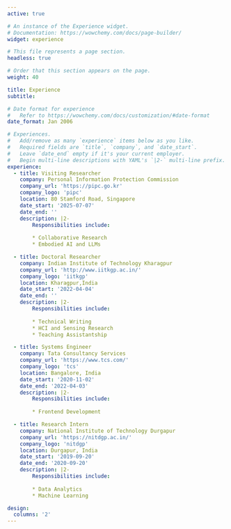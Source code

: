 ```yaml
---
active: true

# An instance of the Experience widget.
# Documentation: https://wowchemy.com/docs/page-builder/
widget: experience

# This file represents a page section.
headless: true

# Order that this section appears on the page.
weight: 40

title: Experience
subtitle:

# Date format for experience
#   Refer to https://wowchemy.com/docs/customization/#date-format
date_format: Jan 2006

# Experiences.
#   Add/remove as many `experience` items below as you like.
#   Required fields are `title`, `company`, and `date_start`.
#   Leave `date_end` empty if it's your current employer.
#   Begin multi-line descriptions with YAML's `|2-` multi-line prefix.
experience:
  - title: Visiting Researcher
    company: Personal Information Protection Commission
    company_url: 'https://pipc.go.kr'
    company_logo: 'pipc'
    location: 80 Stamford Road, Singapore
    date_start: '2025-07-07'
    date_end: ''
    description: |2-
        Responsibilities include:
        
        * Collaborative Research
        * Embodied AI and LLMs

  - title: Doctoral Researcher
    company: Indian Institute of Technology Kharagpur
    company_url: 'http://www.iitkgp.ac.in/'
    company_logo: 'iitkgp'
    location: Kharagpur,India
    date_start: '2022-04-04'
    date_end: ''
    description: |2-
        Responsibilities include:
        
        * Technical Writing
        * HCI and Sensing Research
        * Teaching Assistantship

  - title: Systems Engineer
    company: Tata Consultancy Services 
    company_url: 'https://www.tcs.com/'
    company_logo: 'tcs'
    location: Bangalore, India
    date_start: '2020-11-02'
    date_end: '2022-04-03'
    description: |2-
        Responsibilities include:
        
        * Frontend Development

  - title: Research Intern
    company: National Institute of Technology Durgapur
    company_url: 'https://nitdgp.ac.in/'
    company_logo: 'nitdgp'
    location: Durgapur, India
    date_start: '2019-09-20'
    date_end: '2020-09-20'
    description: |2-
        Responsibilities include:
        
        * Data Analytics
        * Machine Learning

design:
  columns: '2'
---
```

